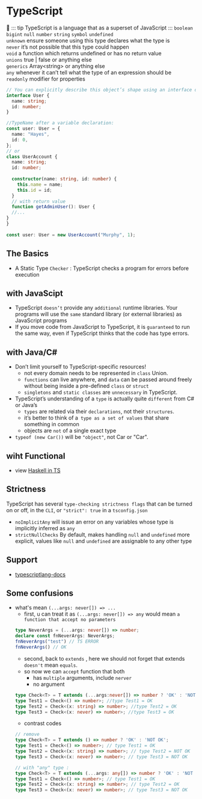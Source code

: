 # TypeScript
:pig:
::: tip 
TypeScript is a language that as a superset of JavaScript
:::
`boolean` `bigint`  `null`  `number`  `string`  `symbol`  `undefined`  
`unknown` ensure someone using this type declares what the type is  
`never` it’s not possible that this type could happen  
`void` a function which returns undefined or has no return value   
`unions` true | false or anything else  
`generics` Array\<string\> or anything else  
`any` whenever it can’t tell what the type of an expression should be  
`readonly` modifier for properties  
``` ts
// You can explicitly describe this object’s shape using an interface declaration:
interface User {
  name: string;
  id: number;
}

//TypeName after a variable declaration:
const user: User = {
  name: "Hayes",
  id: 0,
};
// or
class UserAccount {
  name: string;
  id: number;
 
  constructor(name: string, id: number) {
    this.name = name;
    this.id = id;
  }
  // with return value
  function getAdminUser(): User {
  //...
}
}
 
const user: User = new UserAccount("Murphy", 1);
```

## The Basics
- A Static Type `Checker` : TypeScript checks a program for errors before execution
## with JavaScipt
- TypeScript `doesn’t` provide any `additional` runtime libraries. Your programs will use the `same` standard library (or external libraries) as JavaScript programs
- If you move code from JavaScript to TypeScript, it is `guaranteed` to run the same way, even if TypeScript thinks that the code has type errors.
## with Java/C#
- Don’t limit yourself to TypeScript-specific resources!
  - not every domain needs to be represented in `class` Union.
  - `functions` can live anywhere, and `data` can be passed around freely without being inside a pre-defined `class` or `struct`
  - `singletons` and `static classes` are `unnecessary` in TypeScript.
- TypeScript’s understanding of a `type` is actually quite `different` from C# or Java’s
  - `types` are related via their `declarations`, not their `structures`.
  - it’s better to think of a` type as a set of values` that share something in common
  - objects are `not` of a single exact type
- `typeof (new Car())` will be `"object"`, not Car or "Car".

## wiht Functional 
- view [Haskell in TS](https://www.typescriptlang.org/docs/handbook/typescript-in-5-minutes-func.html)

## Strictness
TypeScript has several `type-checking strictness flags` that can be turned on or off, in the `CLI`, or `"strict": true` in a `tsconfig.json`
- `noImplicitAny` will issue an error on any variables whose type is implicitly inferred as `any`
- `strictNullChecks` By default, makes handling `null` and `undefined` more explicit, values like `null` and `undefined` are assignable to any other type

## Support
- [typescriptlang-docs](https://www.typescriptlang.org/docs/)

## Some confusions
- what's mean `(...args: never[]) => ...` 
  - first, u can treat it as `(...args: never[]) => any` would mean `a function that accept no parameters`
  ``` ts
  type NeverArgs = (...args: never[]) => number;
  declare const fnNeverArgs: NeverArgs;
  fnNeverArgs("test") // TS ERROR
  fnNeverArgs() // OK
  ```
  - second, back to `extends` , here we should not forget that extends `doesn't` mean `equals`. 
  - so now we can `accept` function that both
    - has `multiple` arguments, include `nerver`
    - no argument
  ``` ts
  type Check<T> = T extends (...args:never[]) => number ? 'OK' : 'NOT OK';
  type Test1 = Check<() => number>; //type Test1 = OK
  type Test2 = Check<(x: string) => number>; //type Test2 = OK
  type Test3 = Check<(x: never) => number>; //type Test3 = OK
  ```
  - contrast codes
  ``` ts
  // remove 
  type Check<T> = T extends () => number ? 'OK' : 'NOT OK';
  type Test1 = Check<() => number>; // type Test1 = OK
  type Test2 = Check<(x: string) => number>; // type Test2 = NOT OK
  type Test3 = Check<(x: never) => number>; // type Test3 = NOT OK
  
  // with "any" type :
  type Check<T> = T extends (...args: any[]) => number ? 'OK' : 'NOT OK';
  type Test1 = Check<() => number>; // type Test1 = OK
  type Test2 = Check<(x: string) => number>; // type Test2 = OK
  type Test3 = Check<(x: never) => number>; // type Test3 = NOT OK
  ```